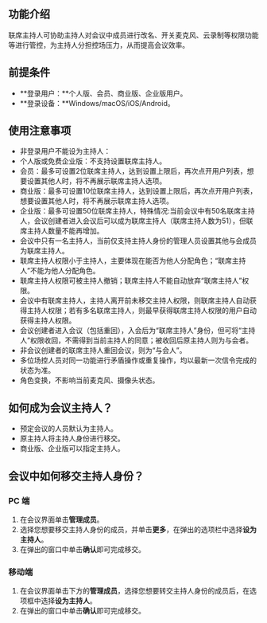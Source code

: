 ## 功能介绍
联席主持人可协助主持人对会议中成员进行改名、开关麦克风、云录制等权限功能等进行管控，为主持人分担控场压力，从而提高会议效率。

## 前提条件
- **登录用户：**个人版、会员、商业版、企业版用户。
- **登录设备：**Windows/macOS/iOS/Android。

## 使用注意事项
- 非登录用户不能设为主持人：
 - 个人版或免费企业版：不支持设置联席主持人。
 - 会员：最多可设置2位联席主持人，达到设置上限后，再次点开用户列表，想要设置其他人时，将不再展示联席主持人选项。
 - 商业版：最多可设置10位联席主持人，达到设置上限后，再次点开用户列表，想要设置其他人时，将不再展示联席主持人选项。
 - 企业版：最多可设置50位联席主持人，特殊情况:当前会议中有50名联席主持人，会议创建者进入会议后可以成为联席主持人（联席主持人数为51），但联席主持人数量不能再增加。
- 会议中只有一名主持人，当前仅支持主持人身份的管理人员设置其他与会成员为联席主持人。
- 联席主持人权限小于主持人，主要体现在能否为他人分配角色；“联席主持人”不能为他人分配角色。
- 联席主持人权限可被主持人撤销；联席主持人不能自动放弃“联席主持人”权限。
- 会议中有联席主持人，主持人离开前未移交主持人权限，则联席主持人自动获得主持人权限；若有多名联席主持人，则最早获得联席主持人权限的用户自动获得主持人权限。
- 会议创建者进入会议（包括重回），入会后为“联席主持人”身份，但可将“主持人”权限收回，不需得到当前主持人的同意；被收回后原主持人则为与会者。
- 非会议创建者的联席主持人重回会议，则为“与会人”。
- 多位场控人员对同一功能进行矛盾操作或重复操作，均以最新一次信令完成的状态为准。
- 角色变换，不影响当前麦克风、摄像头状态。

## 如何成为会议主持人？
- 预定会议的人员默认为主持人。
- 原主持人将主持人身份进行移交。
- 商业版、企业版可以指定主持人。

## 会议中如何移交主持人身份？
### PC 端
1. 在会议界面单击**管理成员**。
2. 选择您想要移交主持人身份的成员，并单击**更多**，在弹出的选项栏中选择**设为主持人**。
3. 在弹出的窗口中单击**确认**即可完成移交。

### 移动端
1. 在会议界面单击下方的**管理成员**，选择您想要转交主持人身份的成员后，在选项框中选择**设为主持人**。
2. 在弹出的窗口中单击**确认**即可完成移交。
